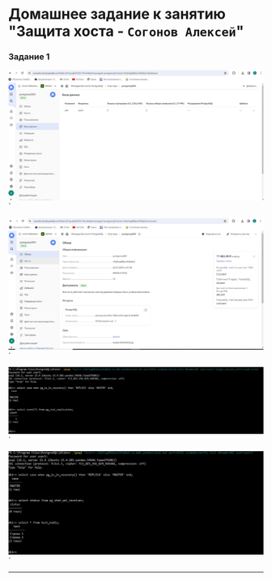 # Домашнее задание к занятию "Защита хоста - `Согонов Алексей`"

### Задание 1

![Название скриншота 1](https://github.com/SogonovAN/BDinC-hw/blob/main/1.1.1.JPG)`

![Название скриншота 1](https://github.com/SogonovAN/BDinC-hw/blob/main/1.1.JPG)`

![Название скриншота 1](https://github.com/SogonovAN/BDinC-hw/blob/main/1.JPG)`

![Название скриншота 1](https://github.com/SogonovAN/BDinC-hw/blob/main/2.JPG)`


---

